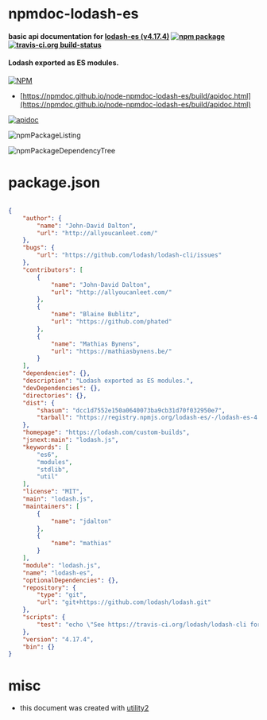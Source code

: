 # npmdoc-lodash-es

#### basic api documentation for  [lodash-es (v4.17.4)](https://lodash.com/custom-builds)  [![npm package](https://img.shields.io/npm/v/npmdoc-lodash-es.svg?style=flat-square)](https://www.npmjs.org/package/npmdoc-lodash-es) [![travis-ci.org build-status](https://api.travis-ci.org/npmdoc/node-npmdoc-lodash-es.svg)](https://travis-ci.org/npmdoc/node-npmdoc-lodash-es)

#### Lodash exported as ES modules.

[![NPM](https://nodei.co/npm/lodash-es.png?downloads=true&downloadRank=true&stars=true)](https://www.npmjs.com/package/lodash-es)

- [https://npmdoc.github.io/node-npmdoc-lodash-es/build/apidoc.html](https://npmdoc.github.io/node-npmdoc-lodash-es/build/apidoc.html)

[![apidoc](https://npmdoc.github.io/node-npmdoc-lodash-es/build/screenCapture.buildCi.browser.%252Ftmp%252Fbuild%252Fapidoc.html.png)](https://npmdoc.github.io/node-npmdoc-lodash-es/build/apidoc.html)

![npmPackageListing](https://npmdoc.github.io/node-npmdoc-lodash-es/build/screenCapture.npmPackageListing.svg)

![npmPackageDependencyTree](https://npmdoc.github.io/node-npmdoc-lodash-es/build/screenCapture.npmPackageDependencyTree.svg)



# package.json

```json

{
    "author": {
        "name": "John-David Dalton",
        "url": "http://allyoucanleet.com/"
    },
    "bugs": {
        "url": "https://github.com/lodash/lodash-cli/issues"
    },
    "contributors": [
        {
            "name": "John-David Dalton",
            "url": "http://allyoucanleet.com/"
        },
        {
            "name": "Blaine Bublitz",
            "url": "https://github.com/phated"
        },
        {
            "name": "Mathias Bynens",
            "url": "https://mathiasbynens.be/"
        }
    ],
    "dependencies": {},
    "description": "Lodash exported as ES modules.",
    "devDependencies": {},
    "directories": {},
    "dist": {
        "shasum": "dcc1d7552e150a0640073ba9cb31d70f032950e7",
        "tarball": "https://registry.npmjs.org/lodash-es/-/lodash-es-4.17.4.tgz"
    },
    "homepage": "https://lodash.com/custom-builds",
    "jsnext:main": "lodash.js",
    "keywords": [
        "es6",
        "modules",
        "stdlib",
        "util"
    ],
    "license": "MIT",
    "main": "lodash.js",
    "maintainers": [
        {
            "name": "jdalton"
        },
        {
            "name": "mathias"
        }
    ],
    "module": "lodash.js",
    "name": "lodash-es",
    "optionalDependencies": {},
    "repository": {
        "type": "git",
        "url": "git+https://github.com/lodash/lodash.git"
    },
    "scripts": {
        "test": "echo \"See https://travis-ci.org/lodash/lodash-cli for testing details.\""
    },
    "version": "4.17.4",
    "bin": {}
}
```



# misc
- this document was created with [utility2](https://github.com/kaizhu256/node-utility2)

